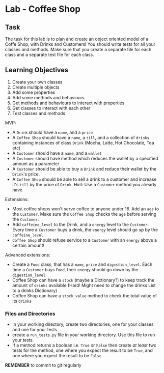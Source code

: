 # Lab - Coffee Shop

## Task

The task for this lab is to plan and create an object oriented model of a Coffe Shop, with Drinks and Customers! You should write tests for all your classes and methods. Make sure that you create a separate file for each class and a separate test file for each class.

## Learning Objectives

1. Create your own classes
2. Create multiple objects
3. Add some properties
4. Add some methods and behaviours
5. Get methods and behaviours to interact with properties
6. Get classes to interact with each other
7. Test classes and methods

MVP:

  - A `Drink` should have a `name`, and a `price`
  - A `Coffee Shop` should have a `name`, a `till`, and a collection of `drinks` containing instances of class `Drink` (Mocha, Latte, Hot Chocolate, Tea etc)
  - A `Customer` should have a `name`, and a `wallet`
  - A `Customer` should have method which reduces the wallet by a specified amount as a parameter
  - A `Customer` should be able to buy a `Drink` and reduce their wallet by the `Drink`'s price.
  - A `Coffee Shop` should be able to sell a drink to a customer and increase it's `till` by the price of `Drink`. Hint: Use a `Customer` method you already have.



Extensions:

  - Most coffee shops won't serve coffee to anyone under 16. Add an `age` to the `Customer`. Make sure the `Coffee Shop` checks the `age` before serving the `Customer`.
  - Add `caffeine_level` to the Drink, and a `energy` level to the `Customer`. Every time a `Customer` buys a drink, the `energy` level should go up by the `caffeine_level`.
  - `Coffee Shop` should refuse service to a `Customer` with an `energy` above a certain amount!
  

Advanced extensions:

  - Create a `Food` class, that has a `name`, `price` and `digestion_level`. Each time a `Customer` buys `Food`, their `energy` should go down by the `digestion_level`
  - Coffee Shop can have a `stock` (maybe a Dictionary?) to keep track the amount of `drinks` available (Hard! Might need to change the drinks List to a drinks Dictionary)
  - Coffee Shop can have a `stock_value` method to check the total value of its `drinks`

### Files and Directories

  - In your working directory, create two directories, one for your classes and one for your tests
  - create a `run_tests.py` file in your working directory. Use this file to run your tests.
  - If a method returns a boolean i.e. `True` or `False` then create _at least_ two tests for the method, one where you expect the result to be `True`, and one where you expect the result to be `False`

**REMEMBER** to commit to git regularly